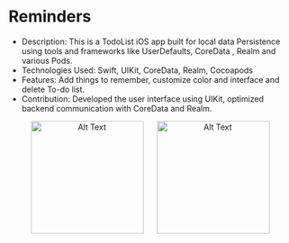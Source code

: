 # Reminders
* Description: This is a TodoList iOS app built for local data Persistence using tools and
frameworks like UserDefaults, CoreData , Realm and various Pods.
* Technologies Used: Swift, UIKit, CoreData, Realm, Cocoapods
* Features: Add things to remember, customize color and interface and delete To-do list.
* Contribution: Developed the user interface using UIKit, optimized backend communication with CoreData and Realm.

<p align="center">
  <img src="https://github.com/user-attachments/assets/2e1364d1-b80b-44b5-ae0d-1d6e97434dd5" alt="Alt Text" width="200"/>
 &nbsp;&nbsp;&nbsp;&nbsp;
 <img src="https://github.com/user-attachments/assets/99bf4bc7-2284-44d7-a973-42e10e39f1f9" alt="Alt Text" width="200"/>
</p>






